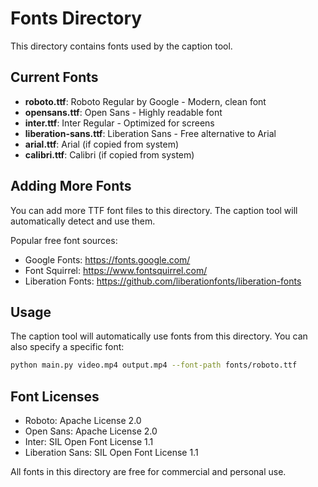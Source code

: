 # Fonts Directory

This directory contains fonts used by the caption tool.

## Current Fonts

- **roboto.ttf**: Roboto Regular by Google - Modern, clean font
- **opensans.ttf**: Open Sans - Highly readable font  
- **inter.ttf**: Inter Regular - Optimized for screens
- **liberation-sans.ttf**: Liberation Sans - Free alternative to Arial
- **arial.ttf**: Arial (if copied from system)
- **calibri.ttf**: Calibri (if copied from system)

## Adding More Fonts

You can add more TTF font files to this directory. The caption tool will automatically detect and use them.

Popular free font sources:
- Google Fonts: https://fonts.google.com/
- Font Squirrel: https://www.fontsquirrel.com/
- Liberation Fonts: https://github.com/liberationfonts/liberation-fonts

## Usage

The caption tool will automatically use fonts from this directory. You can also specify a specific font:

```bash
python main.py video.mp4 output.mp4 --font-path fonts/roboto.ttf
```

## Font Licenses

- Roboto: Apache License 2.0
- Open Sans: Apache License 2.0
- Inter: SIL Open Font License 1.1
- Liberation Sans: SIL Open Font License 1.1

All fonts in this directory are free for commercial and personal use.
